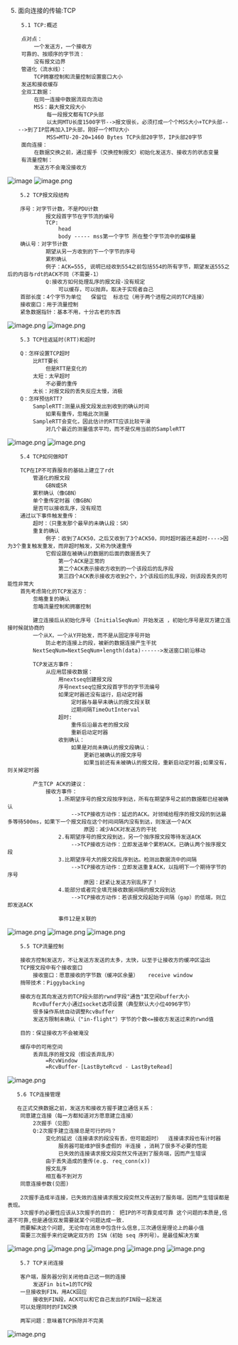 5. 面向连接的传输:TCP

    
        5.1 TCP:概述

        点对点：
            一个发送方，一个接收方
        可靠的、按顺序的字节流：
            没有报文边界
        管道化（流水线）：
            TCP拥塞控制和流量控制设置窗口大小
        发送和接收缓存
        全双工数据：
            在同一连接中数据流双向流动
            MSS：最大报文段大小
                每一段报文都有TCP头部
                以太网MTU长度1500字节-->报文很长，必须打成一个个MSS大小+TCP头部---->到了IP层再加入IP头部，刚好一个MTU大小
                MSS=MTU-20-20=1460 Bytes TCP头部20字节，IP头部20字节
        面向连接：
            在数据交换之前，通过握手（交换控制报文）初始化发送方、接收方的状态变量
        有流量控制：
            发送方不会淹没接收方
![image](https://note.youdao.com/yws/res/b/WEBRESOURCEbd1b58fce80d319cc408c9b3aed941cb)
![image.png](https://note.youdao.com/yws/res/a/WEBRESOURCE7f835c304f45d2393e9c0fe5fcc4004a)
        
        5.2 TCP报文段结构
            
        序号：对字节计数，不是PDU计数
                报文段首字节在字节流的编号
                TCP:
                    head
                    body ----- mss第一个字节 所在整个字节流中的偏移量    
        确认号：对字节计数
                期望从另一方收到的下一个字节的序号
                累积确认
                例子：ACK=555, 说明已经收到554之前包括554的所有字节，期望发送555之后的内容与rdt的ACK不同（不需要-1）
                Q:接收方如何处理乱序的报文段-没有规定
                    可以缓存，可以抛弃。取决于实现者自己
        首部长度：4个字节为单位   保留位  标志位（用于两个进程之间的TCP连接）
        接收窗口：用于流量控制
        紧急数据指针：基本不用，十分古老的东西
![image.png](https://note.youdao.com/yws/res/2/WEBRESOURCEafe18cf8175efb503c497d6431a3cf22)
![image.png](https://note.youdao.com/yws/res/6/WEBRESOURCE9bab2e5aa65c854c97ac79dffb0d79e6)
        
        5.3 TCP往返延时(RTT)和超时
        
        Q：怎样设置TCP超时
            比RTT要长
                但是RTT是变化的
            太短：太早超时
                不必要的重传
            太长：对报文段的丢失反应太慢，消极
        Q：怎样预估RTT?
            SampleRTT:测量从报文段发出到收到的确认时间
                如果有重传，忽略此次测量
            SampleRTT会变化，因此估计的RTT应该比较平滑
                对几个最近的测量值求平均，而不是仅用当前的SampleRTT
![image.png](https://note.youdao.com/yws/res/e/WEBRESOURCE7b40ee58af57da463a31546a4a22afee)
![image.png](https://note.youdao.com/yws/res/1/WEBRESOURCEdb61d5e48af43fcab79270879bc9e3f1)

        5.4 TCP如何做RDT
            
        TCP在IP不可靠服务的基础上建立了rdt
            管道化的报文段
                GBN或SR
            累积确认（像GBN）
            单个重传定时器（像GBN）
            是否可以接收乱序，没有规范
        通过以下事件触发重传：
            超时：（只重发那个最早的未确认段：SR）
            重复的确认
                例子：收到了ACK50，之后又收到了3个ACK50，同时超时器还未超时---->因为3个重复触发重发，而非超时触发，又称为快速重传
                它假设跟在被确认的数据的后面的数据丢失了
                    第一个ACK是正常的
                    第二个ACK表示接收方收到的一个该段后的乱序段
                    第三四个ACK表示接收方收到2个，3个该段后的乱序段，则该段丢失的可能性非常大
        首先考虑简化的TCP发送方：
            忽略重复的确认
            忽略流量控制和拥塞控制
            
            建立连接后从初始化序号（InitialSeqNum）开始发送 ，初始化序号是双方建立连接时候就协商的
            一个从X，一个从Y开始发，而不是从固定序号开始
                防止老的连接上的段，被新的数据连接产生干扰
            NextSeqNum=NextSeqNum+length(data)------>发送窗口前沿移动
            
            TCP发送方事件：
                从应用层接收数据：
                    用nextseq创建报文段
                    序号nextseq位报文段首字节的字节流编号
                    如果定时器还没有运行，启动定时器
                        定时器与最早未确认的报文段关联
                        过期间隔TimeOutInterval
                    超时:
                        重传后沿最古老的报文段
                        重新启动定时器
                    收到确认：
                        如果是对尚未确认的报文段确认：
                            更新已被确认的报文序号
                            如果当前还有未被确认的报文段，重新启动定时器;如果没有，则关掉定时器
            
            产生TCP ACK的建议：
                接收方事件：
                    1.所期望序号的报文段按序到达，所有在期望序号之前的数据都已经被确认
                        -->TCP接收方动作：延迟的ACK。对领域给程序的报文段的到达最多等待500ms，如果下一个报文段在这个时间间隔内没有到达，则发送一个ACK
                            原因：减少ACK对发送方的干扰
                    2.有期望序号的报文段到达，另一个按序报文段等待发送ACK
                        -->TCP接收方动作：立即发送单个累积ACK，已确认两个按序报文段
                    3.比期望序号大的报文段乱序到达。检测出数据流中的间隔
                        -->TCP接收方动作：立即发送重复ACK，以指明下一个期待字节的序号
                            原因：赶紧让发送方别乱序了！
                    4.能部分或者完全填充接收数据间隔的报文段到达
                        -->TCP接收方动作：若该报文段起始于间隔（gap）的低端，则立即发送ACK
                    
                    事件12是关联的
![image.png](https://note.youdao.com/yws/res/6/WEBRESOURCEf8e5e652e93f0c102a92cb40c9f42906)
![image.png](https://note.youdao.com/yws/res/2/WEBRESOURCE6d839cf59a725ab542c0d02bc1be9052)
![image.png](https://note.youdao.com/yws/res/4/WEBRESOURCE2d1056bdf80cf0a615b920e490b95724)
        
        5.5 TCP流量控制
        
        接收方控制发送方，不让发送方发送的太多，太快，以至于让接收方的缓冲区溢出
        TCP报文段中有个接收窗口
            接收窗口：愿意接收的字节数（缓冲区余量）   receive window
        捎带技术：Piggybacking
        
        接收方在其向发送方的TCP段头部的rwnd字段"通告"其空闲buffer大小
            RcvBuffer大小通过socket选项设置（典型默认大小位4096字节）
            很多操作系统自动调整RcvBuffer
            发送方限制未确认（"in-flight"）字节的个数<=接收方发送过来的rwnd值
        
        目的：保证接收方不会被淹没
        
        缓存中的可用空间
            丢弃乱序的报文段（假设丢弃乱序）
                =RcvWindow
                =RcvBuffer-[LastByteRcvd - LastByteRead]
![image.png](https://note.youdao.com/yws/res/1/WEBRESOURCE481b757afbe65a8afd79c2c5b67bb411)

       5.6 TCP连接管理
       
       在正式交换数据之前，发送方和接收方握手建立通信关系：
        同意建立连接（每一方都知道对方愿意建立连接）
            2次握手（见图）
            Q:2次握手建立连接总是可行的吗？
                变化的延迟（连接请求的段没有丢，但可能超时）  连接请求段也有计时器
                    服务器可能维护很多虚假的 半连接 ，消耗了很多不必要的性能
                    已失效的连接请求报文段突然又传送到了服务端，因而产生错误
                由于丢失造成的重传(e.g. req_conn(x))
                报文乱序
                相互看不到对方
        同意连接参数(见图)
        
        2次握手造成半连接，已失效的连接请求报文段突然又传送到了服务端，因而产生错误都是表现。
        3次握手的必要性应该从3次握手的目的： 把IP的不可靠变成可靠 这个问题的本质是,信道不可靠,但是通信双发需要就某个问题达成一致.
        而要解决这个问题, 无论你在消息中包含什么信息,三次通信是理论上的最小值
        需要三次握手来约定确定双方的 ISN（初始 seq 序列号）。是最佳解决方案
        
![image.png](https://note.youdao.com/yws/res/5/WEBRESOURCE9d4e3c13e9ef281cc082ab85ad515ae5)
![image.png](https://note.youdao.com/yws/res/0/WEBRESOURCE99deacae4d1f583102435fdfcf202910)
![image.png](https://note.youdao.com/yws/res/d/WEBRESOURCEa64aced8075ce819bf90fd6a9fb14d7d)
![image.png](https://note.youdao.com/yws/res/f/WEBRESOURCEb28feb433d73643fb0f02a62a3a3417f)
![image.png](https://note.youdao.com/yws/res/1/WEBRESOURCE42deb137bca0410d6285fbdf73765081)

        5.7 TCP关闭连接
        
        客户端，服务器分别关闭他自己这一侧的连接
            发送Fin bit=1的TCP段
        一旦接收到FIN，用ACK回应
            接收到FIN段，ACK可以和它自己发出的FIN段一起发送
        可以处理同时的FIN交换
        
        两军问题：意味着TCP拆除并不完美
![image.png](https://note.youdao.com/yws/res/b/WEBRESOURCE4e47c24487b961c506f79e0778e8634b)